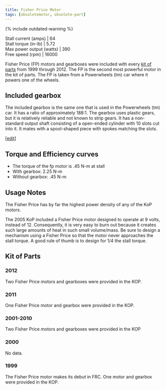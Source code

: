 ```yaml
---
title: Fisher Price Motor
tags: [obsoletemotor, obsolete-part]
---
```


{% include outdated-warning %}

Stall current (amps) | 64<br>
Stall torque (in-lb) | 5.72<br>
Max power output (watts) | 390<br>
Free speed (rpm) | 16000

Fisher Price (FP) motors and gearboxes were included with every [kit of parts](kit-of-parts) from 1999 through 2012. The FP is the second most powerful motor in the kit of parts. The FP is taken from a Powerwheels (tm) car where it powers one of the wheels.

## Included gearbox

The included gearbox is the same one that is used in the Powerwheels (tm) car. It has a ratio of approximately 188:1\. The gearbox uses plastic gears, but it is relatively reliable and not known to strip gears. It has a non-standard output shaft consisting of a open-ended cylinder with 10 slots cut into it. It mates with a spool-shaped piece with spokes matching the slots.

[[edit](/index.php?title=Fisher_Price_motor&action=edit&section=2 "Edit
section: Torque and Efficiency curves")]

## Torque and Efficiency curves

* The torque of the fp motor is .45 N-m at stall
* With gearbox: 2.25 N-m
* Without gearbox: .45 N-m

## Usage Notes

The Fisher Price has by far the highest power density of any of the KoP motors.

The 2005 KoP included a Fisher Price motor designed to operate at 9 volts, instead of 12. Consequently, it is very easy to burn out because it creates such large amounts of heat in such small volume/mass. Be sure to design a mechanism using a Fisher Price so that the motor never approaches the stall torque. A good rule of thumb is to design for 1/4 the stall torque.

## Kit of Parts

### 2012

Two Fisher Price motors and gearboxes were provided in the KOP.

### 2011

One Fisher Price motor and gearbox were provided in the KOP.

### 2001-2010

Two Fisher Price motors and gearboxes were provided in the KOP

### 2000

No data.

### 1999

The Fisher Price motor makes its debut in FRC. One motor and gearbox were provided in the KOP.
